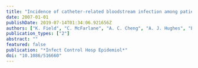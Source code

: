 ```yaml
---
title: "Incidence of catheter-related bloodstream infection among patients with a needleless, mechanical valve-based intravenous connector in an Australian hematology-oncology unit"
date: 2007-01-01
publishDate: 2019-07-14T01:34:06.921656Z
authors: ["K. Field", "C. McFarlane", "A. C. Cheng", "A. J. Hughes", "E. Jacobs", "K. Styles", "J. Low", "P. Stow", "P. Campbell", "E. Athan"]
publication_types: ["2"]
abstract: ""
featured: false
publication: "*Infect Control Hosp Epidemiol*"
doi: "10.1086/516660"
---
```


